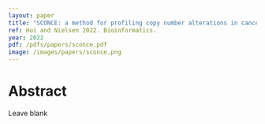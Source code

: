 ```yaml
---
layout: paper
title: "SCONCE: a method for profiling copy number alterations in cancer evolution using single-cell whole genome sequencing"
ref: Hui and Nielsen 2022. Bioinformatics.
year: 2022
pdf: /pdfs/papers/sconce.pdf
image: /images/papers/sconce.png
---
```


# Abstract

Leave blank

